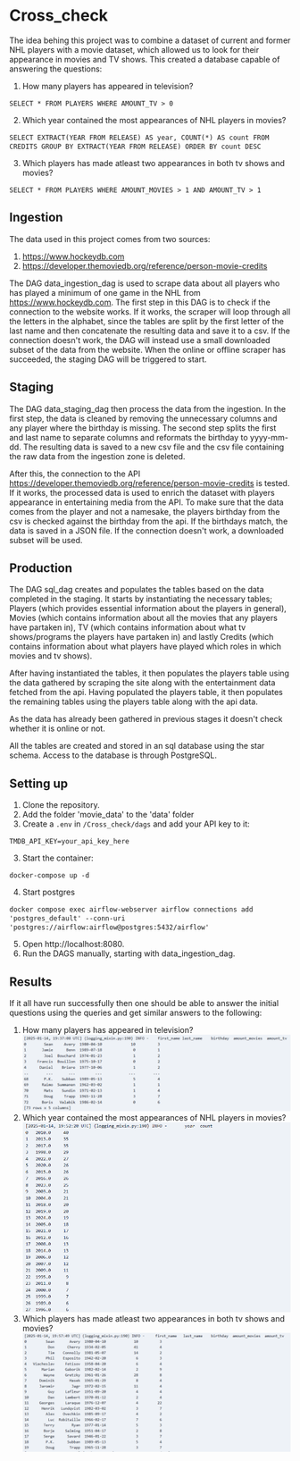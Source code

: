 # Cross_check
The idea behing this project was to combine a dataset of current and former NHL players with a movie dataset, which allowed us to look for their appearance in movies and TV shows. This created a database capable of answering the questions:
1. How many players has appeared in television?
```
SELECT * FROM PLAYERS WHERE AMOUNT_TV > 0
```
2. Which year contained the most appearances of NHL players in movies?
```
SELECT EXTRACT(YEAR FROM RELEASE) AS year, COUNT(*) AS count FROM CREDITS GROUP BY EXTRACT(YEAR FROM RELEASE) ORDER BY count DESC
```
3. Which players has made atleast two appearances in both tv shows and movies?
```
SELECT * FROM PLAYERS WHERE AMOUNT_MOVIES > 1 AND AMOUNT_TV > 1
```


## Ingestion
The data used in this project comes from two sources:

1. https://www.hockeydb.com
2. https://developer.themoviedb.org/reference/person-movie-credits

The DAG data_ingestion_dag is used to scrape data about all players who has played a minimum of one game in the NHL from https://www.hockeydb.com. The first step in this DAG is to check if the connection to the website works. If it works, the scraper will loop through all the letters in the alphabet, since the tables are split by the first letter of the last name and then concatenate the resulting data and save it to a csv. If the connection doesn't work, the DAG will instead use a small downloaded subset of the data from the website. When the online or offline scraper has succeeded, the staging DAG will be triggered to start.

## Staging
The DAG data_staging_dag then process the data from the ingestion. In the first step, the data is cleaned by removing the unnecessary columns and any player where the birthday is missing. The second step splits the first and last name to separate columns and reformats the birthday to yyyy-mm-dd. The resulting data is saved to a new csv file and the csv file containing the raw data from the ingestion zone is deleted.

After this, the connection to the API https://developer.themoviedb.org/reference/person-movie-credits is tested. If it works, the processed data is used to enrich the dataset with players appearance in entertaining media from the API. To make sure that the data comes from the player and not a namesake, the players birthday from the csv is checked against the birthday from the api. If the birthdays match, the data is saved in a JSON file. If the connection doesn't work, a downloaded subset will be used.

## Production
The DAG sql_dag creates and populates the tables based on the data completed in the staging. It starts by instantiating the necessary tables; Players (which provides essential information about the players in general), Movies (which contains information about all the movies that any players have partaken in), TV (which contains information about what tv shows/programs the players have partaken in) and lastly Credits (which contains information about what players have played which roles in which movies and tv shows). 

After having instantiated the tables, it then populates the players table using the data gathered by scraping the site along with the entertainment data fetched from the api. Having populated the players table, it then populates the remaining tables using the players table along with the api data. 

As the data has already been gathered in previous stages it doesn't check whether it is online or not. 

All the tables are created and stored in an sql database using the star schema. Access to the database is through PostgreSQL.


## Setting up
1. Clone the repository.
2. Add the folder 'movie_data' to the 'data' folder
3. Create a `.env` in `/Cross_check/dags` and add your API key to it:
```
TMDB_API_KEY=your_api_key_here
```
3. Start the container:
```
docker-compose up -d
```
4. Start postgres
```
docker compose exec airflow-webserver airflow connections add 'postgres_default' --conn-uri 'postgres://airflow:airflow@postgres:5432/airflow'
```
5. Open http://localhost:8080.
6. Run the DAGS manually, starting with data_ingestion_dag.


## Results
If it all have run successfully then one should be able to answer the initial questions using the queries and get similar answers to the following: 
1. How many players has appeared in television?
![alt text](https://github.com/S203932/Cross_check/blob/3e57b4dbab21f9c6a9a060776dd77018087a8c59/Images/Amount_in_tv.png)
2. Which year contained the most appearances of NHL players in movies?
![alt text](https://github.com/S203932/Cross_check/blob/3e57b4dbab21f9c6a9a060776dd77018087a8c59/Images/Years_most_apperances_movies.png)
3. Which players has made atleast two appearances in both tv shows and movies?
![alt text](https://github.com/S203932/Cross_check/blob/3e57b4dbab21f9c6a9a060776dd77018087a8c59/Images/Players_movies_tv_2.png)


